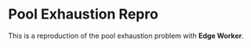 # Pool Exhaustion Repro

This is a reproduction of the pool exhaustion problem with **Edge Worker**.
